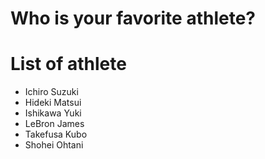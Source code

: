 # Who is your favorite athlete?

# List of athlete
- Ichiro Suzuki
- Hideki Matsui
- Ishikawa Yuki
- LeBron James
- Takefusa Kubo
- Shohei Ohtani
